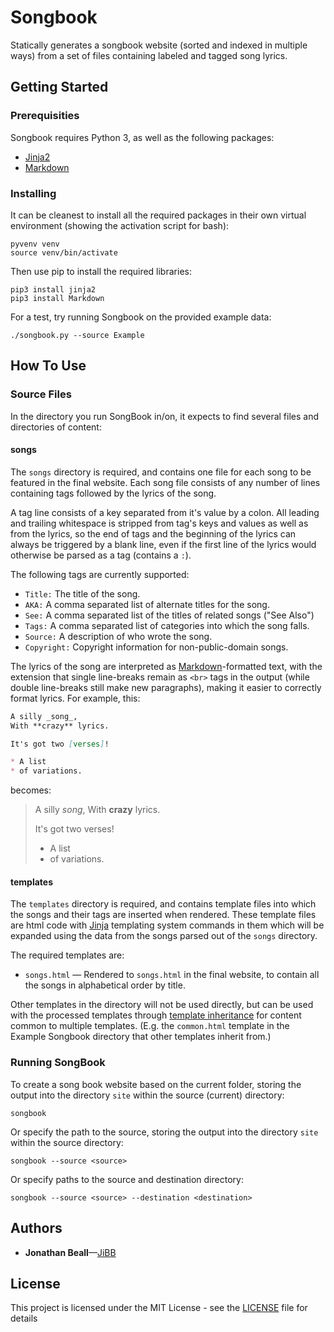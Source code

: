 # Songbook

Statically generates a songbook website (sorted and indexed in multiple ways) from a set of files containing labeled and tagged song lyrics.


## Getting Started

### Prerequisities

Songbook requires Python 3, as well as the following packages:

* [Jinja2](http://jinja.pocoo.org)
* [Markdown](http://pythonhosted.org/Markdown/)

### Installing

It can be cleanest to install all the required packages in their own virtual environment (showing the activation script for bash):

```
pyvenv venv
source venv/bin/activate
```

Then use pip to install the required libraries:

```
pip3 install jinja2
pip3 install Markdown
```

For a test, try running Songbook on the provided example data:

```
./songbook.py --source Example
```


## How To Use

### Source Files

In the directory you run SongBook in/on, it expects to find several files and directories of content:

#### songs

The `songs` directory is required, and contains one file for each song to be featured in the final website.  Each song file consists  of any number of lines containing tags followed by the lyrics of the song.

A tag line consists of a key separated from it's value by a colon.  All leading and trailing whitespace is stripped from tag's keys and  values as well as from the lyrics, so the end of tags and the beginning of the lyrics can always be triggered by a blank line, even if the first line of the lyrics would otherwise be parsed as a tag (contains a `:`).

The following tags are currently supported:

* `Title:` The title of the song.
* `AKA:` A comma separated list of alternate titles for the song.
* `See:` A comma separated list of the titles of related songs ("See Also")
* `Tags:` A comma separated list of categories into which the song falls.
* `Source:` A description of who wrote the song.
* `Copyright:` Copyright information for non-public-domain songs.

The lyrics of the song are interpreted as [Markdown](http://daringfireball.net/projects/markdown/syntax)-formatted text, with the extension that single line-breaks remain as `<br>` tags in the output (while double line-breaks still make new paragraphs), making it easier to correctly format lyrics.  For example, this:

```Markdown
A silly _song_,
With **crazy** lyrics.

It's got two [verses]!

* A list
* of variations.
```

becomes:

>A silly _song_,
>With **crazy** lyrics.
>
>It's got two verses!
>
>* A list
>* of variations.

#### templates

The `templates` directory is required, and contains template files into which the songs and their tags are inserted when rendered.  These template files are html code with [Jinja](http://jinja.pocoo.org/docs/dev/templates/) templating system commands in them which will be expanded using the data from the songs parsed out of the `songs` directory.

The required templates are:

* `songs.html` — Rendered to `songs.html` in the final website, to contain all the songs in alphabetical order by title.

Other templates in the directory will not be used directly, but can be used with the processed templates through [template inheritance](http://jinja.pocoo.org/docs/dev/templates/#template-inheritance) for content common to multiple templates. (E.g. the `common.html` template in the Example Songbook directory that other templates inherit from.)


### Running SongBook

To create a song book website based on the current folder, storing the output into the directory `site` within the source (current) directory:

```
songbook
```

Or specify the path to the source, storing the output into the directory `site` within the source directory:

```
songbook --source <source>
```

Or specify paths to the source and destination directory:

```
songbook --source <source> --destination <destination>
```


## Authors

* **Jonathan Beall**—[JiBB](https://github.com/JiBB)


## License

This project is licensed under the MIT License - see the [LICENSE](LICENSE) file for details
